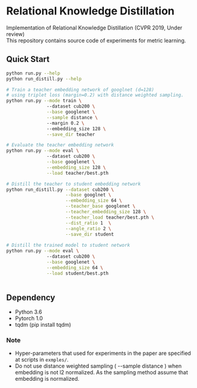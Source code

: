 # Relational Knowledge Distillation

Implementation of Relational Knowledge Distillation (CVPR 2019, Under review)\
This repository contains source code of experiments for metric learning.

## Quick Start

```bash
python run.py --help    
python run_distill.py --help

# Train a teacher embedding network of googlnet (d=128)
# using triplet loss (margin=0.2) with distance weighted sampling.
python run.py --mode train \ 
               --dataset cub200 \
               --base googlenet \
               --sample distance \ 
               --margin 0.2 \ 
               --embedding_size 128 \
               --save_dir teacher

# Evaluate the teacher embedding network
python run.py --mode eval \ 
               --dataset cub200 \
               --base googlenet \
               --embedding_size 128 \
               --load teacher/best.pth 

# Distill the teacher to student embedding network
python run_distill.py --dataset cub200 \
                      --base googlnet \
                      --embedding_size 64 \
                      --teacher_base googlenet \
                      --teacher_embedding_size 128 \
                      --teacher_load teacher/best.pth \
                      --dist_ratio 1  \
                      --angle_ratio 2 \
                      --save_dir student
                      
# Distill the trained model to student network
python run.py --mode eval \ 
               --dataset cub200 \
               --base googlenet \
               --embedding_size 64 \
               --load student/best.pth 
            
```


##  Dependency

* Python 3.6
* Pytorch 1.0
* tqdm (pip install tqdm)


### Note
* Hyper-parameters that used for experiments in the paper are specified at scripts in ```exmples/```.
* Do not use distance weighted sampling ( --sample distance ) when embedding is not l2 normalized. As the sampling method assume that embedding is normalized.
